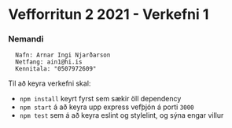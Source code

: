 # Vefforritun 2 2021 - Verkefni 1

### Nemandi
```
  Nafn: Arnar Ingi Njarðarson
  Netfang: ain1@hi.is
  Kennitala: "0507972609"
```
Til að keyra verkefni skal:

* `npm install` keyrt fyrst sem sækir öll dependency
* `npm start` á að keyra upp express vefþjón á porti `3000`
* `npm test` sem á að keyra eslint og stylelint, og sýna engar villur